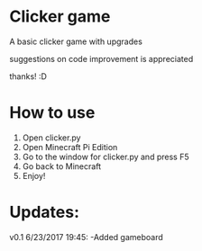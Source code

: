 # Clicker game
A basic clicker game with upgrades

suggestions on code improvement is appreciated

thanks! :D

# How to use
1) Open clicker.py
2) Open Minecraft Pi Edition
3) Go to the window for clicker.py and press F5
4) Go back to Minecraft
5) Enjoy!

# Updates:
v0.1 6/23/2017 19:45:
 	-Added gameboard
